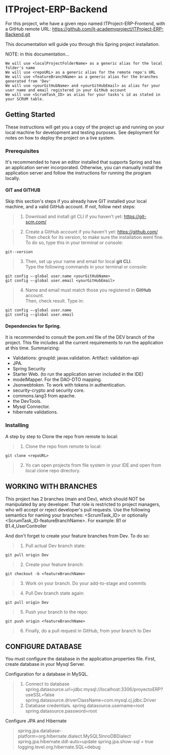 # ITProject-ERP-Backend

For this project, whe have a given repo named ITProject-ERP-Frontend,
with a GitHub remote URL: https://github.com/it-academyproject/ITProject-ERP-Backend.git

This documentation will guide you through this Spring project installation.

NOTE: in this documentation...

    We will use <localProjectFolderName> as a generic alias for the local folder's name
    We will use <repoURL> as a generic alias for the remote repo's URL
    We will use <featureBranchName> as a generic alias for the branches generated from 'Dev'
    We will use <yourGitHubName> and <yourGitHubEmail> as alias for your user name and email registered in your GitHub account
    We will use <ScrumTask_ID> as alias for your tasks's id as stated in your SCRUM table.

## Getting Started

These instructions will get you a copy of the project up and running on your local machine for development and testing purposes. 
See deployment for notes on how to deploy the project on a live system.

### Prerequisites

It's recommended to have an editor installed that supports Spring and has an application server incorporated. 
Otherwise, you can manually install the application server and follow the instructions for running the program locally. 

#### GIT and GITHUB
Skip this section's steps if you already have GIT  installed your local machine, and a valid GitHub account.
If not, follow next steps:

> 1. Download and install git CLI if you haven't yet: https://git-scm.com/
 
> 2. Create a GitHub account if you haven't yet: https://github.com/
>    Then check for its version, to make sure the installation went fine.
>    To do so, type this in your terminal or console:

	git--version

> 3.  Then, set up your name and email for local **git CLI**.  
>     Type the following commands in your terminal or console:

    git config –-global user.name <yourGitHubName>
    git config –-global user.email <yourGitHubEmail>

> 4.  Name and email must match those you registered in **GitHub** account.  
>     Then, check result. Type in:

    git config –-global user.name
    git config –-global user.email

#### Dependencies for Spring.

It is recommended to consult the pom.xml file of the DEV branch of the project. This file includes all the current requirements to run the application at this time.
Summarizing:
- Validations: groupId: javax.validation. Artifact: validation-api
- JPA.
- Spring Security
- Starter Web. (to run the application server included in the IDE)
- modelMapper. For the DAO-DTO mapping.
- Jsonwebtoken. To work with tokens in authentication.
- security-crypto and security core.
- commons.lang3 from apache.
- the DevTools.
- Mysql Connector.
- hibernate validations. 


### Installing

A step by step to Clone the repo from remote to local:

> 1.  Clone the repo from remote to local:

    git clone <repoURL>

> 2.  Yo can open projects from file system in your IDE and open from local clone repo directory. 


## WORKING WITH BRANCHES

This project has 2 branches (main and Dev), which should NOT be manipulated by any developer.
That role is restricted to project managers, who will accept or reject developer's pull requests.
Use the following semantics for naming your branches: <ScrumTask_ID> or optionally <ScrumTask_ID-featureBranchName>.
For example: B1 or B1.4_UserController

And don't forget to create your feature branches from Dev.
To do so:
>1. Pull actual Dev branch state:
	
	git pull origin Dev
	
>2. Create your feature branch:

	git checkout -b <featureBranchName>

>3. Work on your branch. Do your add-to-stage and commits

>4. Pull Dev branch state again:
	
	git pull origin Dev
	
>5. Push your branch to the repo:

	git push origin <featureBranchName>
	
>6. Finally, do a pull request in GitHub, from your branch to Dev

## CONFIGURE DATABASE

You must configure the database in the application.properties file.
First, create database in your Mysql Server.

Configuration for a database in MySQL.

>1. Connect to database
	spring.datasource.url=jdbc:mysql://localhost:3306/proyectoERP?useSSL=false
	spring.datasource.driverClassName=com.mysql.cj.jdbc.Driver
>2. Database credentials.
	spring.datasource.username=root
	spring.datasource.password=root
  
Configure JPA and Hibernate

>	spring.jpa.database-platform=org.hibernate.dialect.MySQL5InnoDBDialect
	spring.jpa.hibernate.ddl-auto=update
	spring.jpa.show-sql = true
	logging.level.org.hibernate.SQL=debug

